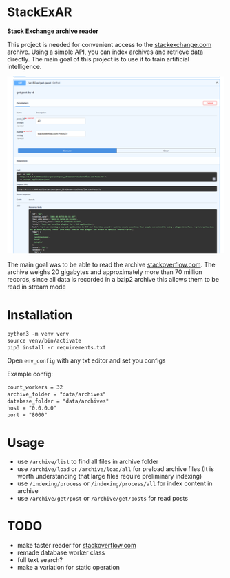 # StackExAR
**Stack Exchange archive reader**

This project is needed for convenient access to the [stackexchange.com](https://stackexchange.com/)  archive.
Using a simple API, you can index archives and retrieve data directly. The main goal of this project is to use it to train artificial intelligence.

![exmpl img](https://github.com/Taruu/StackExAR/blob/main/img/exp_img.png?raw=true)


The main goal was to be able to read the archive [stackoverflow.com](https://stackoverflow.com/).
The archive weighs 20 gigabytes and approximately more than 70 million records, since all data is recorded in a bzip2 archive this allows them to be read in stream mode

# Installation

```commandline
python3 -m venv venv
source venv/bin/activate 
pip3 install -r requirements.txt
```

Open `env_config` with any txt editor and set you configs

Example config:
```
count_workers = 32
archive_folder = "data/archives"
database_folder = "data/archives"
host = "0.0.0.0"
port = "8000"
```

# Usage

- use `/archive/list` to find all files in archive folder
- use `/archive/load` or `/archive/load/all` for preload archive files (It is worth understanding that large files require preliminary indexing)
- use `/indexing/process` or `/indexing/process/all` for index content in archive
- use `/archive/get/post` or `/archive/get/posts` for read posts


# TODO
- make faster reader for [stackoverflow.com](https://stackoverflow.com/)
- remade database worker class
- full text search?
- make a variation for static operation
